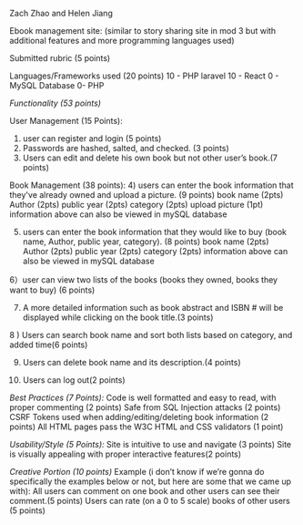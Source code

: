 Zach Zhao and Helen Jiang

Ebook management site:
(similar to story sharing site in mod 3 but with additional features and more programming languages used)

Submitted rubric (5 points)

Languages/Frameworks used (20 points)
10 - PHP laravel
10 - React
0 - MySQL Database
0- PHP

*Functionality (53 points)*

User Management (15 Points):
1) user can register and login (5 points)
2) Passwords are hashed, salted, and checked. (3 points) 
3) Users can edit and delete his own book but not other user’s book.(7 points)

Book Management (38 points):
4) users can enter the book information that they've already owned and upload a picture. (9 points)
book name (2pts)
Author (2pts)
public year (2pts)
category (2pts)
upload picture (1pt)
information above can also be viewed in mySQL database

5) users can enter the book information that they would like to buy (book name, Author, public year, category). (8 points)
book name (2pts)
Author (2pts)
public year (2pts)
category (2pts)
information above can also be viewed in mySQL database

6）user can view two lists of the books (books they owned, books they want to buy) (6 points)

7) A more detailed information such as book abstract and ISBN # will be displayed while clicking on the book title.(3 points)

8 ) Users can search book name and sort both lists based on category, and added time(6 points)

9) Users can delete book name and its description.(4 points) 

10) Users can log out(2 points)

*Best Practices (7 Points):*
Code is well formatted and easy to read, with proper commenting (2 points)
Safe from SQL Injection attacks (2 points)
CSRF Tokens used when adding/editing/deleting book information (2 points)
All HTML pages pass the W3C HTML and CSS validators (1 point)

*Usability/Style (5 Points):*
Site is intuitive to use and navigate (3 points)
Site is visually appealing with proper interactive features(2 points)

*Creative Portion (10 points)*
Example (i don’t know if we’re gonna do specifically the examples below or not, but here are some that we came up with): 
All users can comment on one book and other users can see their comment.(5 points)
Users can rate (on a 0 to 5 scale) books of other users (5 points)
